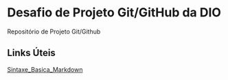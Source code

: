 # Desafio de Projeto Git/GitHub da DIO
Repositório de Projeto Git/Github

## Links Úteis
[Sintaxe_Basica_Markdown](https://https://www.markdownguide.org/basic-syntax/)
